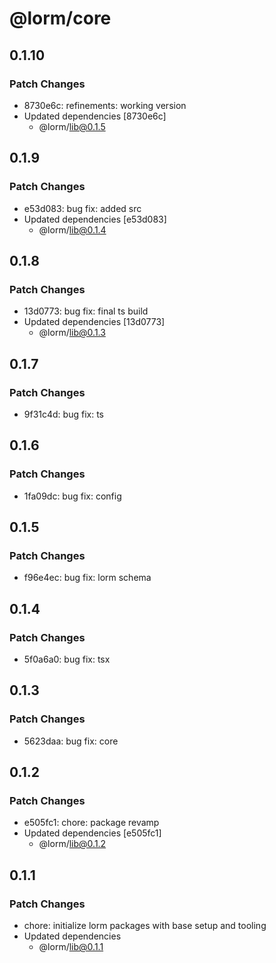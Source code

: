 # @lorm/core

## 0.1.10

### Patch Changes

- 8730e6c: refinements: working version
- Updated dependencies [8730e6c]
  - @lorm/lib@0.1.5

## 0.1.9

### Patch Changes

- e53d083: bug fix: added src
- Updated dependencies [e53d083]
  - @lorm/lib@0.1.4

## 0.1.8

### Patch Changes

- 13d0773: bug fix: final ts build
- Updated dependencies [13d0773]
  - @lorm/lib@0.1.3

## 0.1.7

### Patch Changes

- 9f31c4d: bug fix: ts

## 0.1.6

### Patch Changes

- 1fa09dc: bug fix: config

## 0.1.5

### Patch Changes

- f96e4ec: bug fix: lorm schema

## 0.1.4

### Patch Changes

- 5f0a6a0: bug fix: tsx

## 0.1.3

### Patch Changes

- 5623daa: bug fix: core

## 0.1.2

### Patch Changes

- e505fc1: chore: package revamp
- Updated dependencies [e505fc1]
  - @lorm/lib@0.1.2

## 0.1.1

### Patch Changes

- chore: initialize lorm packages with base setup and tooling
- Updated dependencies
  - @lorm/lib@0.1.1
